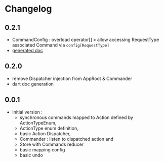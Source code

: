 # Changelog

## 0.2.1

- CommandConfig : overload operator[] » allow accessing RequestType associated Command via `config[RequestType]`
- [generated doc](https://rxlabz.github.io/redarx)

## 0.2.0

- remove Dispatcher injection from AppRoot & Commander
- dart doc generation

## 0.0.1

- Initial version : 
  - synchronous commands mapped to Action defined by ActionTypeEnum,
  - ActionType enum definition,
  - basic Action Dispatcher, 
  - Commander : listen to dispatched action and
  - Store with Commands reducer
  - basic mapping config
  - basic undo
